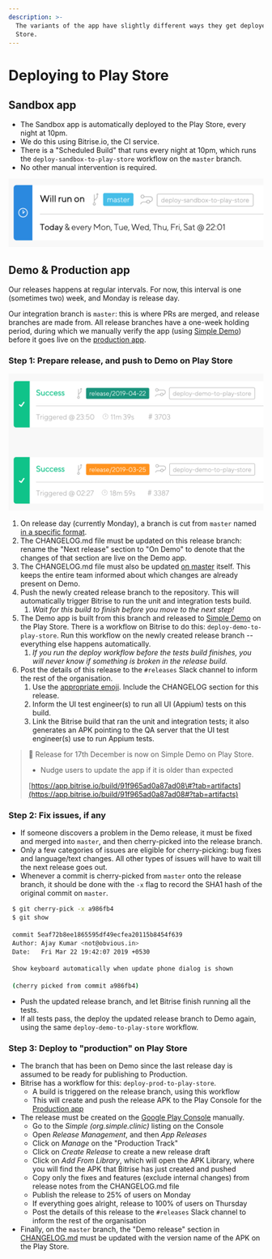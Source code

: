 ```yaml
---
description: >-
  The variants of the app have slightly different ways they get deployed to the
  Store.
---
```


# Deploying to Play Store

## Sandbox app

* The Sandbox app is automatically deployed to the Play Store, every night at 10pm.
* We do this using Bitrise.io, the CI service. 
* There is a "Scheduled Build" that runs every night at 10pm, which runs the `deploy-sandbox-to-play-store` workflow on the `master` branch.
* No other manual intervention is required.

![Scheduled Build that deploys the Sandbox app daily](../../.gitbook/assets/screenshot-2019-05-07-at-15.39.35.png)

## Demo & Production app

Our releases happens at regular intervals. For now, this interval is one \(sometimes two\) week, and Monday is release day.

Our integration branch is `master`: this is where PRs are merged, and release branches are made from. All release branches have a one-week holding period, during which we manually verify the app \(using [Simple Demo](https://play.google.com/store/apps/details?id=org.simple.clinic.staging)\) before it goes live on the [production app](https://play.google.com/store/apps/details?id=org.simple.clinic).

### Step 1: Prepare release, and push to Demo on Play Store

![Demo app being deployed from specific release branches.](../../.gitbook/assets/screenshot-2019-05-07-at-15.46.24.png)

1. On release day \(currently Monday\), a branch is cut from `master` named [in a specific format](conventions.md#release-branches).
2. The CHANGELOG.md file must be updated on this release branch: rename the "Next release" section to "On Demo" to denote that the changes of that section are live on the Demo app.
3. The CHANGELOG.md file must also be updated [on master](https://github.com/simpledotorg/simple-android/blob/master/CHANGELOG.md) itself. This keeps the entire team informed about which changes are already present on Demo.
4. Push the newly created release branch to the repository. This will automatically trigger Bitrise to run the unit and integration tests build. 
   1. _Wait for this build to finish before you move to the next step!_
5. The Demo app is built from this branch and released to [Simple Demo](https://play.google.com/store/apps/details?id=org.simple.clinic.staging) on the Play Store. There is a workflow on Bitrise to do this: `deploy-demo-to-play-store`. Run this workflow on the newly created release branch -- everything else happens automatically. 
   1. _If you run the deploy workflow before the tests build finishes, you will never know if something is broken in the release build._
6. Post the details of this release to the `#releases` Slack channel to inform the rest of the organisation.
   1. Use the [appropriate emoji](../publishing-release-notes/#release-emojis). Include the CHANGELOG section for this release.
   2. Inform the UI test engineer\(s\) to run all UI \(Appium\) tests on this build.
   3. Link the Bitrise build that ran the unit and integration tests; it also generates an APK pointing to the QA server that the UI test engineer\(s\) use to run Appium tests.

> 🏇 Release for 17th December is now on Simple Demo on Play Store.
>
> * Nudge users to update the app if it is older than expected
>
> [https://app.bitrise.io/build/91f965ad0a87ad08\#?tab=artifacts](https://app.bitrise.io/build/91f965ad0a87ad08#?tab=artifacts)

### Step 2: Fix issues, if any

* If someone discovers a problem in the Demo release, it must be fixed and merged into `master`, and then cherry-picked into the release branch.
* Only a few categories of issues are eligible for cherry-picking: bug fixes and language/text changes. All other types of issues will have to wait till the next release goes out.
* Whenever a commit is cherry-picked from `master` onto the release branch, it should be done with the `-x` flag to record the SHA1 hash of the original commit on `master`.

```bash
 $ git cherry-pick -x a986fb4
 $ git show 

 commit 5eaf72b8ee1865595df49ecfea20115b8454f639
 Author: Ajay Kumar <not@obvious.in>
 Date:   Fri Mar 22 19:42:07 2019 +0530

 Show keyboard automatically when update phone dialog is shown

 (cherry picked from commit a986fb4)
```

* Push the updated release branch, and let Bitrise finish running all the tests.
* If all tests pass, the deploy the updated release branch to Demo again, using the same `deploy-demo-to-play-store` workflow.

### Step 3: Deploy to "production" on Play Store

* The branch that has been on Demo since the last release day is assumed to be ready for publishing to Production.
* Bitrise has a workflow for this: `deploy-prod-to-play-store`. 
  * A build is triggered on the release branch, using this workflow 
  * This will create and push the release APK to the Play Console for the [Production app](https://play.google.com/store/apps/details?id=org.simple.clinic)
* The release must be created on the [Google Play Console](https://play.google.com/apps/publish) manually.
  * Go to the _Simple \(org.simple.clinic\)_ listing on the Console
  * Open _Release Management_, and then _App Releases_
  * Click on _Manage_ on the "Production Track"
  * Click on _Create Release_ to create a new release draft
  * Click on _Add From Library_, which will open the APK Library, where you will find the APK that Bitrise has just created and pushed
  * Copy only the fixes and features \(exclude internal changes\) from release notes from the CHANGELOG.md file
  * Publish the release to 25% of users on Monday
  * If everything goes alright, release to 100% of users on Thursday
  * Post the details of this release to the `#releases` Slack channel to inform the rest of the organisation
* Finally, on the `master` branch, the "Demo release" section in [CHANGELOG.md](https://github.com/simpledotorg/simple-android/blob/master/CHANGELOG.md) must be updated with the version name of the APK on the Play Store.

